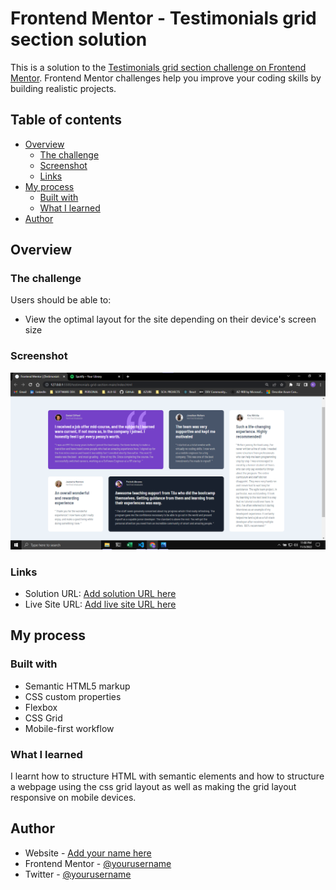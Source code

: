# Frontend Mentor - Testimonials grid section solution

This is a solution to the [Testimonials grid section challenge on Frontend Mentor](https://www.frontendmentor.io/challenges/testimonials-grid-section-Nnw6J7Un7). Frontend Mentor challenges help you improve your coding skills by building realistic projects. 

## Table of contents

- [Overview](#overview)
  - [The challenge](#the-challenge)
  - [Screenshot](#screenshot)
  - [Links](#links)
- [My process](#my-process)
  - [Built with](#built-with)
  - [What I learned](#what-i-learned)
- [Author](#author)

## Overview

### The challenge

Users should be able to:

- View the optimal layout for the site depending on their device's screen size

### Screenshot

![](./design/css-grid-shots.png)

### Links

- Solution URL: [Add solution URL here](https://your-solution-url.com)
- Live Site URL: [Add live site URL here](https://your-live-site-url.com)

## My process

### Built with

- Semantic HTML5 markup
- CSS custom properties
- Flexbox
- CSS Grid
- Mobile-first workflow

### What I learned

I learnt how to structure HTML with semantic elements and how to structure a webpage using the css grid layout as well as making the grid layout responsive on mobile devices.

## Author

- Website - [Add your name here](https://github.com/yrnmalone0)
- Frontend Mentor - [@yourusername](https://www.frontendmentor.io/profile/yrnmalone0)
- Twitter - [@yourusername](https://www.twitter.com/yrnmalonee)
